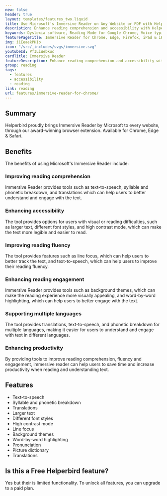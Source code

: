 ```yaml
---
new: false
header: true
layout: templates/features_two.liquid
title: Use Microsoft's Immersive Reader on Any Website or PDF with Helperbird's Extension
description: Enhance reading comprehension and accessibility with Helperbird's Immersive Reader feature, allowing users to use Microsoft's Immersive Reader on any website or PDF. Available for Chrome, Edge, Firefox, iPad, and iPhone.
keywords: Dyslexia software, Reading Mode for Google Chrome, Voice typing for Chrome, Text to speech for Chrome, text reader, Immersive Reader, dyslexia fonts, accessibility software, dyslexia software, Helperbird for Edge, Helperbird for Firefox, Helperbird for Chrome, Opendyslexic for Chrome, OpenDyslexic
featurePageTitle: Immersive Reader for Chrome, Edge, Firefox, iPad & iPhone
img: i1EeaekPHIo
icon: "/src/_includes/svgs/immersive.svg"
youtubeId: PfILiWebkuc
cardTitle: Immersive Reader
featureDescription: Enhance reading comprehension and accessibility with Helperbird's Immersive Reader feature. Use Microsoft's Immersive Reader on any website or PDF to improve reading fluency and comprehension. Available for Chrome, Edge, Firefox, iPad, and iPhone.
group: reading
tags: 
  - features
  - accessibility
  - reading
link: reading
url: features/immersive-reader-for-chrome/
---
```



## Summary
Helperbird proudly brings Immersive Reader by Microsoft to every website, through our award-winning browser extension. Available for Chrome, Edge & Safari.

## Benefits

The benefits of using Microsoft's Immersive Reader include:

### Improving reading comprehension
Immersive Reader provides tools such as text-to-speech, syllable and phonetic breakdown, and translations which can help users to better understand and engage with the text.

### Enhancing accessibility 
The tool provides options for users with visual or reading difficulties, such as larger text, different font styles, and high contrast mode, which can make the text more legible and easier to read.

### Improving reading fluency
The tool provides features such as line focus, which can help users to better track the text, and text-to-speech, which can help users to improve their reading fluency.

### Enhancing reading engagement
Immersive Reader provides tools such as background themes, which can make the reading experience more visually appealing, and word-by-word highlighting, which can help users to better engage with the text.

### Supporting multiple languages
The tool provides translations, text-to-speech, and phonetic breakdown for multiple languages, making it easier for users to understand and engage with text in different languages.

### Enhancing productivity
By providing tools to improve reading comprehension, fluency and engagement, immersive reader can help users to save time and increase productivity when reading and understanding text.

## Features

- Text-to-speech
- Syllable and phonetic breakdown
- Translations
- Larger text 
- Different font styles
- High contrast mode
- Line focus
- Background themes
- Word-by-word highlighting
- Pronunciation
- Picture dictionary
- Translations

## Is this a Free Helperbird feature?
Yes but their is limited functionality. To unlock all features, you can upgrade to a paid plan.






















